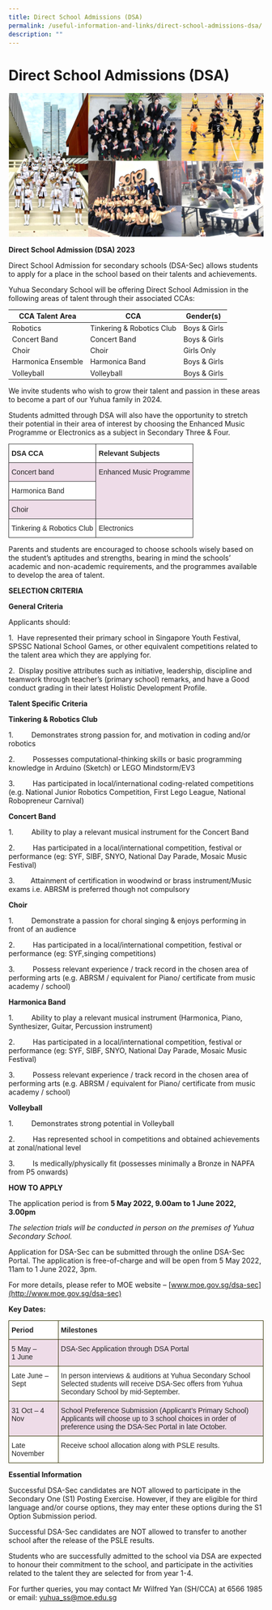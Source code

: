 ```yaml
---
title: Direct School Admissions (DSA)
permalink: /useful-information-and-links/direct-school-admissions-dsa/
description: ""
---
```

# **Direct School Admissions (DSA)**

![](/images/CCA%20achievements.png)

**Direct School Admission (DSA) 2023**

Direct School Admission for secondary schools (DSA-Sec) allows students to apply for a place in the school based on their talents and achievements.

Yuhua Secondary School will be offering Direct School Admission in the following areas of talent through their associated CCAs:



| CCA Talent Area | CCA | Gender(s) |
| -------- | -------- | -------- |
| Robotics     | Tinkering &amp; Robotics Club     | Boys &amp; Girls     |
| Concert Band    | Concert Band     | Boys &amp; Girls     |
| Choir     | Choir     | Girls Only     |
| Harmonica Ensemble     | Harmonica Band     | Boys &amp; Girls     |
| Volleyball     | Volleyball     | Boys &amp; Girls     |

We invite students who wish to grow their talent and passion in these areas to become a part of our Yuhua family in 2024.

Students admitted through DSA will also have the opportunity to stretch their potential in their area of interest by choosing the Enhanced Music Programme or Electronics as a subject in Secondary Three &amp; Four.

<table style="border-collapse:collapse;border-spacing:0" class="tg"><thead><tr><th style="background-color:#FFF;border-color:#333333;border-style:solid;border-width:1px;color:#222;font-family:Arial, sans-serif;font-size:14px;font-weight:bold;overflow:hidden;padding:10px 5px;text-align:left;vertical-align:top;word-break:normal">DSA CCA</th><th style="background-color:#FFF;border-color:#333333;border-style:solid;border-width:1px;color:#222;font-family:Arial, sans-serif;font-size:14px;font-weight:bold;overflow:hidden;padding:10px 5px;text-align:left;vertical-align:top;word-break:normal">Relevant Subjects</th></tr></thead><tbody><tr><td style="background-color:#EEDCE8;border-color:#333333;border-style:solid;border-width:1px;color:#222;font-family:Arial, sans-serif;font-size:14px;overflow:hidden;padding:10px 5px;text-align:left;vertical-align:top;word-break:normal">Concert band</td><td style="background-color:#EEDCE8;border-color:#333333;border-style:solid;border-width:1px;color:#222;font-family:Arial, sans-serif;font-size:14px;overflow:hidden;padding:10px 5px;text-align:left;vertical-align:top;word-break:normal" rowspan="3">Enhanced Music Programme</td></tr><tr><td style="background-color:#FFF;border-color:#333333;border-style:solid;border-width:1px;color:#222;font-family:Arial, sans-serif;font-size:14px;overflow:hidden;padding:10px 5px;text-align:left;vertical-align:top;word-break:normal">Harmonica Band</td></tr><tr><td style="background-color:#EEDCE8;border-color:#333333;border-style:solid;border-width:1px;color:#222;font-family:Arial, sans-serif;font-size:14px;overflow:hidden;padding:10px 5px;text-align:left;vertical-align:top;word-break:normal">Choir</td></tr><tr><td style="background-color:#FFF;border-color:#333333;border-style:solid;border-width:1px;color:#222;font-family:Arial, sans-serif;font-size:14px;overflow:hidden;padding:10px 5px;text-align:left;vertical-align:top;word-break:normal">Tinkering &amp; Robotics Club</td><td style="background-color:#FFF;border-color:#333333;border-style:solid;border-width:1px;color:#222;font-family:Arial, sans-serif;font-size:14px;overflow:hidden;padding:10px 5px;text-align:left;vertical-align:top;word-break:normal">Electronics</td></tr></tbody></table>


Parents and students are encouraged to choose schools wisely based on the student’s aptitudes and strengths, bearing in mind the schools’ academic and non-academic requirements, and the programmes available to develop the area of talent.

**SELECTION CRITERIA**

**General Criteria**

Applicants should:

1.&nbsp; Have represented their primary school in Singapore Youth Festival, SPSSC National School Games, or other equivalent competitions related to the talent area which they are applying for.

2.&nbsp; Display positive attributes such as initiative, leadership, discipline and teamwork through teacher’s (primary school) remarks, and have a Good conduct grading in their latest Holistic Development Profile.

**Talent Specific Criteria**

**Tinkering &amp; Robotics Club**

1.&nbsp;&nbsp;&nbsp;&nbsp;&nbsp;&nbsp;&nbsp;&nbsp; Demonstrates strong passion for, and motivation in coding and/or robotics

2.&nbsp;&nbsp;&nbsp;&nbsp;&nbsp;&nbsp;&nbsp;&nbsp; Possesses computational-thinking skills or basic programming knowledge in Arduino (Sketch) or LEGO Mindstorm/EV3

3.&nbsp; &nbsp;&nbsp;&nbsp;&nbsp;&nbsp;&nbsp; Has participated in local/international coding-related competitions (e.g. National Junior Robotics Competition, First Lego League, National Robopreneur Carnival)&nbsp;

**Concert Band**

1.&nbsp;&nbsp;&nbsp;&nbsp;&nbsp;&nbsp;&nbsp;&nbsp; Ability to play a relevant musical instrument for the Concert Band

2.&nbsp;&nbsp;&nbsp;&nbsp;&nbsp;&nbsp;&nbsp;&nbsp; Has participated in a local/international competition, festival or performance (eg: SYF, SIBF, SNYO, National Day Parade, Mosaic Music Festival)

3.&nbsp;&nbsp;&nbsp;&nbsp;&nbsp;&nbsp;&nbsp; Attainment of certification in woodwind or brass instrument/Music exams i.e. ABRSM is preferred though not compulsory

**Choir**

1.&nbsp;&nbsp;&nbsp;&nbsp;&nbsp;&nbsp;&nbsp;&nbsp; Demonstrate a passion for choral singing &amp; enjoys performing in front of an audience

2.&nbsp;&nbsp;&nbsp;&nbsp;&nbsp;&nbsp;&nbsp;&nbsp; Has participated in a local/international competition, festival or performance (eg: SYF,singing competitions)

3.&nbsp;&nbsp;&nbsp;&nbsp;&nbsp;&nbsp;&nbsp;&nbsp; Possess relevant experience / track record in the chosen area of performing arts (e.g. ABRSM / equivalent for Piano/ certificate from music academy / school)

**Harmonica Band**

1.&nbsp;&nbsp;&nbsp;&nbsp;&nbsp;&nbsp;&nbsp;&nbsp; Ability to play a relevant musical instrument (Harmonica, Piano, Synthesizer, Guitar, Percussion instrument)

2.&nbsp;&nbsp;&nbsp;&nbsp;&nbsp;&nbsp;&nbsp;&nbsp; Has participated in a local/international competition, festival or performance (eg: SYF, SIBF, SNYO, National Day Parade, Mosaic Music Festival)

3.&nbsp;&nbsp;&nbsp;&nbsp;&nbsp;&nbsp;&nbsp;&nbsp; Possess relevant experience / track record in the chosen area of performing arts (e.g. ABRSM / equivalent for Piano/ certificate from music academy / school)

**Volleyball**

1.&nbsp;&nbsp;&nbsp;&nbsp;&nbsp;&nbsp;&nbsp;&nbsp; Demonstrates strong potential in Volleyball

2.&nbsp;&nbsp;&nbsp;&nbsp;&nbsp;&nbsp;&nbsp;&nbsp; Has represented school in competitions and obtained achievements at zonal/national level

3.&nbsp;&nbsp;&nbsp;&nbsp;&nbsp;&nbsp;&nbsp;&nbsp; Is medically/physically fit (possesses minimally a Bronze in NAPFA from P5 onwards)

**HOW TO APPLY**

The application period is from&nbsp;**5 May 2022, 9.00am to 1 June 2022, 3.00pm**

_The selection trials will be conducted in person on the premises of Yuhua Secondary School._

Application for DSA-Sec can be submitted through the online DSA-Sec Portal. The application is free-of-charge and will be open from 5 May 2022, 11am to 1 June 2022, 3pm.

For more details, please refer to MOE website –&nbsp;[www.moe.gov.sg/dsa-sec](http://www.moe.gov.sg/dsa-sec)

**Key Dates:**

<table style="border-collapse:collapse;border-spacing:0" class="tg"><thead><tr><th style="background-color:#FFF;border-color:#343300;border-style:solid;border-width:1px;color:#222;font-family:Arial, sans-serif;font-size:14px;font-weight:bold;overflow:hidden;padding:10px 5px;text-align:left;vertical-align:top;word-break:normal">Period</th><th style="background-color:#FFF;border-color:#343300;border-style:solid;border-width:1px;color:#222;font-family:Arial, sans-serif;font-size:14px;font-weight:bold;overflow:hidden;padding:10px 5px;text-align:left;vertical-align:top;word-break:normal">Milestones</th></tr></thead><tbody><tr><td style="background-color:#EEDCE8;border-color:#343300;border-style:solid;border-width:1px;color:#222;font-family:Arial, sans-serif;font-size:14px;overflow:hidden;padding:10px 5px;text-align:left;vertical-align:top;word-break:normal">5 May –<br>1 June</td><td style="background-color:#EEDCE8;border-color:#343300;border-style:solid;border-width:1px;color:#222;font-family:Arial, sans-serif;font-size:14px;overflow:hidden;padding:10px 5px;text-align:left;vertical-align:top;word-break:normal">DSA-Sec Application through DSA Portal</td></tr><tr><td style="background-color:#FFF;border-color:#343300;border-style:solid;border-width:1px;color:#222;font-family:Arial, sans-serif;font-size:14px;overflow:hidden;padding:10px 5px;text-align:left;vertical-align:top;word-break:normal">Late June – Sept</td><td style="background-color:#FFF;border-color:#343300;border-style:solid;border-width:1px;color:#222;font-family:Arial, sans-serif;font-size:14px;overflow:hidden;padding:10px 5px;text-align:left;vertical-align:top;word-break:normal">In person interviews &amp; auditions at Yuhua Secondary School<br>Selected students will receive DSA-Sec offers from Yuhua Secondary School by mid-September.</td></tr><tr><td style="background-color:#EEDCE8;border-color:#343300;border-style:solid;border-width:1px;color:#222;font-family:Arial, sans-serif;font-size:14px;overflow:hidden;padding:10px 5px;text-align:left;vertical-align:top;word-break:normal">31 Oct – 4 Nov</td><td style="background-color:#EEDCE8;border-color:#343300;border-style:solid;border-width:1px;color:#222;font-family:Arial, sans-serif;font-size:14px;overflow:hidden;padding:10px 5px;text-align:left;vertical-align:top;word-break:normal">School Preference Submission (Applicant’s Primary School)<br>Applicants will choose up to 3 school choices in order of preference using the DSA-Sec Portal in late October.</td></tr><tr><td style="background-color:#FFF;border-color:#343300;border-style:solid;border-width:1px;color:#222;font-family:Arial, sans-serif;font-size:14px;overflow:hidden;padding:10px 5px;text-align:left;vertical-align:top;word-break:normal">Late November</td><td style="background-color:#FFF;border-color:#343300;border-style:solid;border-width:1px;color:#222;font-family:Arial, sans-serif;font-size:14px;overflow:hidden;padding:10px 5px;text-align:left;vertical-align:top;word-break:normal">Receive school allocation along with PSLE results.</td></tr></tbody></table>

**Essential Information**

Successful DSA-Sec candidates are NOT allowed to participate in the Secondary One (S1) Posting Exercise. However, if they are eligible for third language and/or course options, they may enter these options during the S1 Option Submission period.

Successful DSA-Sec candidates are NOT allowed to transfer to another school after the release of the PSLE results.&nbsp;

Students who are successfully admitted to the school via DSA are expected to honour their commitment to the school, and participate in the activities related to the talent they are selected for from year 1-4.

For further queries, you may contact Mr Wilfred Yan (SH/CCA) at 6566 1985 or email:&nbsp;[yuhua\_ss@moe.edu.sg](mailto:yuhua_ss@moe.edu.sg)